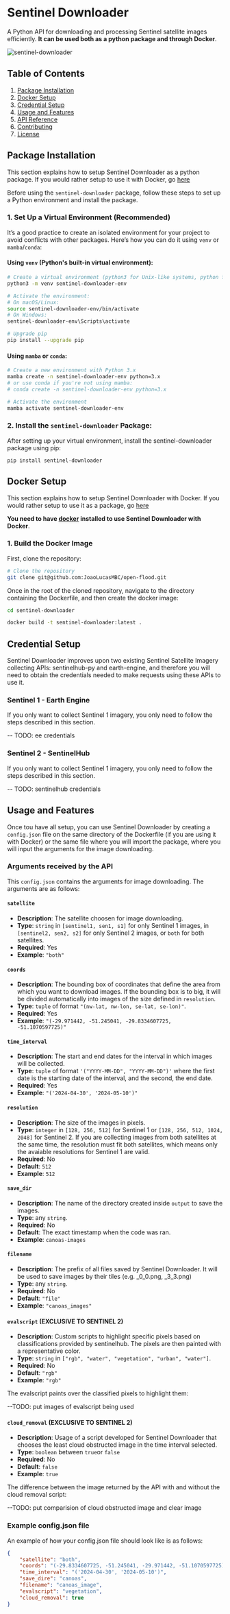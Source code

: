 # Sentinel Downloader
A Python API for downloading and processing Sentinel satellite images efficiently. **It can be used both as a python package and through Docker**.

![sentinel-downloader](https://badge.fury.io/py/sentinel-downloader.svg)

## Table of Contents
1. [Package Installation](#package-installation)
2. [Docker Setup](#docker-setup)
3. [Credential Setup](#credential-setup)
4. [Usage and Features](#usage-and-features)
5. [API Reference](#api-reference)
6. [Contributing](#contributing)
7. [License](#license)

## Package Installation
This section explains how to setup Sentinel Downloader as a python package. If you would rather setup to use it with Docker, go [here](#docker-setup)

Before using the `sentinel-downloader` package, follow these steps to set up a Python environment and install the package.

### 1. Set Up a Virtual Environment (Recommended)
It’s a good practice to create an isolated environment for your project to avoid conflicts with other packages. Here’s how you can do it using `venv` or `mamba`/`conda`:

#### Using `venv` (Python's built-in virtual environment):
```bash
# Create a virtual environment (python3 for Unix-like systems, python for Windows)
python3 -m venv sentinel-downloader-env

# Activate the environment:
# On macOS/Linux:
source sentinel-downloader-env/bin/activate
# On Windows:
sentinel-downloader-env\Scripts\activate

# Upgrade pip
pip install --upgrade pip
```
#### Using `mamba` or `conda`:
```bash
# Create a new environment with Python 3.x
mamba create -n sentinel-downloader-env python=3.x
# or use conda if you're not using mamba:
# conda create -n sentinel-downloader-env python=3.x

# Activate the environment
mamba activate sentinel-downloader-env
```

### 2. Install the `sentinel-downloader` Package:
After setting up your virtual environment, install the sentinel-downloader package using pip:
```bash:
pip install sentinel-downloader
```

## Docker Setup
This section explains how to setup Sentinel Downloader with Docker. If you would rather setup to use it as a package, go [here](#package-installation)

**You need to have [docker](https://docs.docker.com/get-started/get-docker/) installed to use Sentinel Downloader with Docker**.

### 1. Build the Docker Image
First, clone the repository:
```bash
# Clone the repository
git clone git@github.com:JoaoLucasMBC/open-flood.git
```

Once in the root of the cloned repository, navigate to the directory containing the Dockerfile, and then create the docker image:
```bash
cd sentinel-downloader

docker build -t sentinel-downloader:latest .
```

## Credential Setup
Sentinel Downloader improves upon two existing Sentinel Satellite Imagery collecting APIs: sentinelhub-py and earth-engine, 
and therefore you will need to obtain the credentials needed to make requests using these APIs to use it.

### Sentinel 1 - Earth Engine
If you only want to collect Sentinel 1 imagery, you only need to follow the steps described in this section.

-- TODO: ee credentials

### Sentinel 2 - SentinelHub
If you only want to collect Sentinel 1 imagery, you only need to follow the steps described in this section.

-- TODO: sentinelhub credentials

## Usage and Features
Once tou have all setup, you can use Sentinel Downloader by creating a `config.json` file on the same 
directory of the Dockerfile (if you are using it with Docker) or the same file where you will import the package, where you will input the arguments for the image downloading.

### Arguments received by the API
This `config.json` contains the arguments for image downloading. The arguments are as follows:

#### `satellite`
- **Description**: The satellite choosen for image downloading.
- **Type**: `string` in `[sentinel1, sen1, s1]` for only Sentinel 1 images, in `[sentinel2, sen2, s2]` for only Sentinel 2 images, or `both` for both satellites.
- **Required**: Yes
- **Example**: `"both"`

#### `coords`
- **Description**: The bounding box of coordinates that define the area from which you want to download images. If the bounding box is to big, it will be divided automatically
  into images of the size defined in `resolution`.
- **Type**: `tuple` of format `"(nw-lat, nw-lon, se-lat, se-lon)"`.
- **Required**: Yes
- **Example**: `"(-29.971442, -51.245041, -29.8334607725, -51.1070597725)"`

#### `time_interval`
- **Description**: The start and end dates for the interval in which images will be collected.
- **Type**: `tuple` of format `'("YYYY-MM-DD", "YYYY-MM-DD")'` where the first date is the starting date of the interval, and the second, the end date.
- **Required**: Yes
- **Example**: `"('2024-04-30', '2024-05-10')"`

#### `resolution`
- **Description**: The size of the images in pixels.
- **Type**: `integer` in `[128, 256, 512]` for Sentinel 1 or `[128, 256, 512, 1024, 2048]` for Sentinel 2. If you are collecting images from both satellites at the same time, the 
  resolution must fit both satellites, which means only the avaiable resolutions for Sentinel 1 are valid.
- **Required**: No
- **Default**: `512`
- **Example**: `512`

#### `save_dir`
- **Description**: The name of the directory created inside `output` to save the images.
- **Type**: any `string`.
- **Required**: No
- **Default**: The exact timestamp when the code was ran.
- **Example**: `canoas-images`

#### `filename`
- **Description**: The prefix of all files saved by Sentinel Downloader. It will be used to save images by their tiles (e.g. <filename>_0_0.png, <filename>_3_3.png)
- **Type**: any `string`.
- **Required**: No
- **Default**: `"file"`
- **Example**: `"canoas_images"`

#### `evalscript` (EXCLUSIVE TO SENTINEL 2)
- **Description**: Custom scripts to highlight specific pixels based on classifications provided by sentinelhub. The pixels are then painted with a representative color.
- **Type**: `string` in `["rgb", "water", "vegetation", "urban", "water"]`.
- **Required**: No
- **Default**: `"rgb"`
- **Example**: `"rgb"`

The evalscript paints over the classified pixels to highlight them:

--TODO: put images of evalscript being used


#### `cloud_removal` (EXCLUSIVE TO SENTINEL 2)
- **Description**: Usage of a script developed for Sentinel Downloader that chooses the least cloud obstructed image in the time interval selected.
- **Type**: `boolean` between `true`or `false`
- **Required**: No
- **Default**: `false`
- **Example**: `true`

The difference between the image returned by the API with and without the cloud removal script:

--TODO: put comparision of cloud obstructed image and clear image

### Example config.json file
An example of how your config.json file should look like is as follows:
```json
{
    "satellite": "both",
    "coords": "(-29.8334607725, -51.245041, -29.971442, -51.1070597725)",
    "time_interval": "('2024-04-30', '2024-05-10')",
    "save_dire": "canoas",
    "filename": "canoas_image",
    "evalscript": "vegetation",
    "cloud_removal": true
}
```

